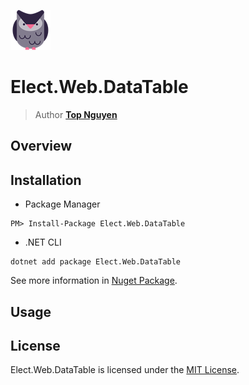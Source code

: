 ﻿![Logo](../../../Logo.png)
# Elect.Web.DataTable
> Author [**Top Nguyen**](http://topnguyen.net)

## Overview

## Installation
- Package Manager
```
PM> Install-Package Elect.Web.DataTable
```
- .NET CLI
```
dotnet add package Elect.Web.DataTable
```

See more information in [Nuget Package](https://www.nuget.org/packages/Elect.Web.DataTable/).

## Usage

## License
Elect.Web.DataTable is licensed under the [MIT License](../../../LICENSE).